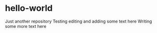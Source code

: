 # hello-world
Just another repository
Testing editing and adding some text here
Writing some more text here
